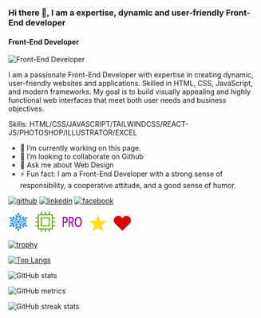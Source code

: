 ### Hi there 👋, I am a expertise, dynamic and user-friendly Front-End developer
#### Front-End Developer
![Front-End Developer](https://media.licdn.com/dms/image/v2/D4D16AQH7CaBwltqEbg/profile-displaybackgroundimage-shrink_350_1400/profile-displaybackgroundimage-shrink_350_1400/0/1732938484051?e=1738800000&v=beta&t=JoEx0zK5EqYdArPzmEs1JNz1orut3TkB6ie63mnGlkw)

I am a passionate Front-End Developer with expertise in creating dynamic, user-friendly websites and applications. Skilled in HTML, CSS, JavaScript, and modern frameworks. My goal is to build visually appealing and highly functional web interfaces that meet both user needs and business objectives.

Skills: HTML/CSS/JAVASCRIPT/TAILWINDCSS/REACT-JS/PHOTOSHOP/ILLUSTRATOR/EXCEL

- 🔭 I’m currently working on this page. 
- 👯 I’m looking to collaborate on Github 
- 💬 Ask me about Web Design 
- ⚡ Fun fact: I am a Front-End Developer with a strong sense of responsibility, a cooperative attitude, and a good sense of humor. 


[<img src='https://cdn.jsdelivr.net/npm/simple-icons@3.0.1/icons/github.svg' alt='github' height='40'>](https://github.com/mahmudulhasanprodan)  [<img src='https://cdn.jsdelivr.net/npm/simple-icons@3.0.1/icons/linkedin.svg' alt='linkedin' height='40'>](https://www.linkedin.com/in/mahmudul-hasan/)  [<img src='https://cdn.jsdelivr.net/npm/simple-icons@3.0.1/icons/facebook.svg' alt='facebook' height='40'>](https://www.facebook.com/MahmudulHassan)  

<a href='https://archiveprogram.github.com/'><img src='https://raw.githubusercontent.com/acervenky/animated-github-badges/master/assets/acbadge.gif' width='40' height='40'></a> <a href='https://docs.github.com/en/developers'><img src='https://raw.githubusercontent.com/acervenky/animated-github-badges/master/assets/devbadge.gif' width='40' height='40'></a> <a href='https://github.com/pricing'><img src='https://raw.githubusercontent.com/acervenky/animated-github-badges/master/assets/pro.gif' width='40' height='40'></a> <a href='https://stars.github.com/'><img src='https://raw.githubusercontent.com/acervenky/animated-github-badges/master/assets/starbadge.gif' width='35' height='35'></a> <a href='https://docs.github.com/en/github/supporting-the-open-source-community-with-github-sponsors'><img src='https://raw.githubusercontent.com/acervenky/animated-github-badges/master/assets/sponsorbadge.gif' width='35' height='35'></a> 

[![trophy](https://github-profile-trophy.vercel.app/?username=mahmudulhasanprodan)](https://github.com/ryo-ma/github-profile-trophy)

[![Top Langs](https://github-readme-stats.vercel.app/api/top-langs/?username=mahmudulhasanprodan)](https://github.com/anuraghazra/github-readme-stats)

![GitHub stats](https://github-readme-stats.vercel.app/api?username=mahmudulhasanprodan&show_icons=true&count_private=true)  

![GitHub metrics](https://metrics.lecoq.io/mahmudulhasanprodan)  

![GitHub streak stats](https://streak-stats.demolab.com/?user=mahmudulhasanprodan)  


